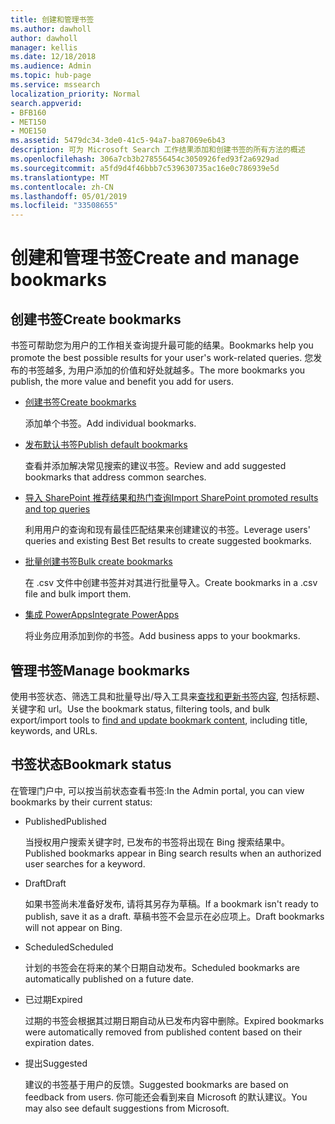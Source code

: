 ```yaml
---
title: 创建和管理书签
ms.author: dawholl
author: dawholl
manager: kellis
ms.date: 12/18/2018
ms.audience: Admin
ms.topic: hub-page
ms.service: mssearch
localization_priority: Normal
search.appverid:
- BFB160
- MET150
- MOE150
ms.assetid: 5479dc34-3de0-41c5-94a7-ba87069e6b43
description: 可为 Microsoft Search 工作结果添加和创建书签的所有方法的概述
ms.openlocfilehash: 306a7cb3b278556454c3050926fed93f2a6929ad
ms.sourcegitcommit: a5fd9d4f46bbb7c539630735ac16e0c786939e5d
ms.translationtype: MT
ms.contentlocale: zh-CN
ms.lasthandoff: 05/01/2019
ms.locfileid: "33508655"
---
```

# <a name="create-and-manage-bookmarks"></a><span data-ttu-id="613c7-103">创建和管理书签</span><span class="sxs-lookup"><span data-stu-id="613c7-103">Create and manage bookmarks</span></span>

## <a name="create-bookmarks"></a><span data-ttu-id="613c7-104">创建书签</span><span class="sxs-lookup"><span data-stu-id="613c7-104">Create bookmarks</span></span>

<span data-ttu-id="613c7-105">书签可帮助您为用户的工作相关查询提升最可能的结果。</span><span class="sxs-lookup"><span data-stu-id="613c7-105">Bookmarks help you promote the best possible results for your user's work-related queries.</span></span> <span data-ttu-id="613c7-106">您发布的书签越多, 为用户添加的价值和好处就越多。</span><span class="sxs-lookup"><span data-stu-id="613c7-106">The more bookmarks you publish, the more value and benefit you add for users.</span></span>
  
- [<span data-ttu-id="613c7-107">创建书签</span><span class="sxs-lookup"><span data-stu-id="613c7-107">Create bookmarks</span></span>](create-bookmarks.md)
    
    <span data-ttu-id="613c7-108">添加单个书签。</span><span class="sxs-lookup"><span data-stu-id="613c7-108">Add individual bookmarks.</span></span>
    
- [<span data-ttu-id="613c7-109">发布默认书签</span><span class="sxs-lookup"><span data-stu-id="613c7-109">Publish default bookmarks</span></span>](publish-default-bookmarks.md)
    
    <span data-ttu-id="613c7-110">查看并添加解决常见搜索的建议书签。</span><span class="sxs-lookup"><span data-stu-id="613c7-110">Review and add suggested bookmarks that address common searches.</span></span>
    
- [<span data-ttu-id="613c7-111">导入 SharePoint 推荐结果和热门查询</span><span class="sxs-lookup"><span data-stu-id="613c7-111">Import SharePoint promoted results and top queries</span></span>](import-sharepoint-promoted-results-and-top-queries.md)
    
    <span data-ttu-id="613c7-112">利用用户的查询和现有最佳匹配结果来创建建议的书签。</span><span class="sxs-lookup"><span data-stu-id="613c7-112">Leverage users' queries and existing Best Bet results to create suggested bookmarks.</span></span>
    
- [<span data-ttu-id="613c7-113">批量创建书签</span><span class="sxs-lookup"><span data-stu-id="613c7-113">Bulk create bookmarks</span></span>](bulk-create-bookmarks.md)
    
    <span data-ttu-id="613c7-114">在 .csv 文件中创建书签并对其进行批量导入。</span><span class="sxs-lookup"><span data-stu-id="613c7-114">Create bookmarks in a .csv file and bulk import them.</span></span>
    
- [<span data-ttu-id="613c7-115">集成 PowerApps</span><span class="sxs-lookup"><span data-stu-id="613c7-115">Integrate PowerApps</span></span>](integrate-powerapps.md)
    
    <span data-ttu-id="613c7-116">将业务应用添加到你的书签。</span><span class="sxs-lookup"><span data-stu-id="613c7-116">Add business apps to your bookmarks.</span></span>
    
## <a name="manage-bookmarks"></a><span data-ttu-id="613c7-117">管理书签</span><span class="sxs-lookup"><span data-stu-id="613c7-117">Manage bookmarks</span></span>

<span data-ttu-id="613c7-118">使用书签状态、筛选工具和批量导出/导入工具来[查找和更新书签内容](manage-bookmarks.md), 包括标题、关键字和 url。</span><span class="sxs-lookup"><span data-stu-id="613c7-118">Use the bookmark status, filtering tools, and bulk export/import tools to [find and update bookmark content](manage-bookmarks.md), including title, keywords, and URLs.</span></span>
  
## <a name="bookmark-status"></a><span data-ttu-id="613c7-119">书签状态</span><span class="sxs-lookup"><span data-stu-id="613c7-119">Bookmark status</span></span>

<span data-ttu-id="613c7-120">在管理门户中, 可以按当前状态查看书签:</span><span class="sxs-lookup"><span data-stu-id="613c7-120">In the Admin portal, you can view bookmarks by their current status:</span></span>
  
- <span data-ttu-id="613c7-121">Published</span><span class="sxs-lookup"><span data-stu-id="613c7-121">Published</span></span>
    
    <span data-ttu-id="613c7-122">当授权用户搜索关键字时, 已发布的书签将出现在 Bing 搜索结果中。</span><span class="sxs-lookup"><span data-stu-id="613c7-122">Published bookmarks appear in Bing search results when an authorized user searches for a keyword.</span></span>
    
- <span data-ttu-id="613c7-123">Draft</span><span class="sxs-lookup"><span data-stu-id="613c7-123">Draft</span></span>
    
    <span data-ttu-id="613c7-124">如果书签尚未准备好发布, 请将其另存为草稿。</span><span class="sxs-lookup"><span data-stu-id="613c7-124">If a bookmark isn't ready to publish, save it as a draft.</span></span> <span data-ttu-id="613c7-125">草稿书签不会显示在必应项上。</span><span class="sxs-lookup"><span data-stu-id="613c7-125">Draft bookmarks will not appear on Bing.</span></span>
    
- <span data-ttu-id="613c7-126">Scheduled</span><span class="sxs-lookup"><span data-stu-id="613c7-126">Scheduled</span></span>
    
    <span data-ttu-id="613c7-127">计划的书签会在将来的某个日期自动发布。</span><span class="sxs-lookup"><span data-stu-id="613c7-127">Scheduled bookmarks are automatically published on a future date.</span></span>
    
- <span data-ttu-id="613c7-128">已过期</span><span class="sxs-lookup"><span data-stu-id="613c7-128">Expired</span></span>
    
    <span data-ttu-id="613c7-129">过期的书签会根据其过期日期自动从已发布内容中删除。</span><span class="sxs-lookup"><span data-stu-id="613c7-129">Expired bookmarks were automatically removed from published content based on their expiration dates.</span></span>
    
- <span data-ttu-id="613c7-130">提出</span><span class="sxs-lookup"><span data-stu-id="613c7-130">Suggested</span></span>
    
    <span data-ttu-id="613c7-131">建议的书签基于用户的反馈。</span><span class="sxs-lookup"><span data-stu-id="613c7-131">Suggested bookmarks are based on feedback from users.</span></span> <span data-ttu-id="613c7-132">你可能还会看到来自 Microsoft 的默认建议。</span><span class="sxs-lookup"><span data-stu-id="613c7-132">You may also see default suggestions from Microsoft.</span></span>

  

